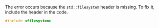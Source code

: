 The error occurs because the `std::filesystem` header is missing. To fix it, include the header in the code.

```cpp
#include <filesystem>
```
